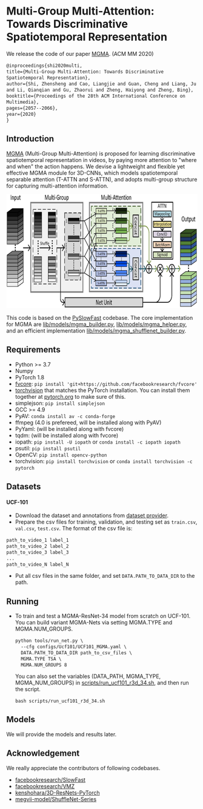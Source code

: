 # Multi-Group Multi-Attention: Towards Discriminative Spatiotemporal Representation

We release the code of our paper [MGMA](https://dl.acm.org/doi/10.1145/3394171.3413646). (ACM MM 2020)

```
@inproceedings{shi2020multi,
title={Multi-Group Multi-Attention: Towards Discriminative Spatiotemporal Representation},
author={Shi, Zhensheng and Cao, Liangjie and Guan, Cheng and Liang, Ju and Li, Qianqian and Gu, Zhaorui and Zheng, Haiyong and Zheng, Bing},
booktitle={Proceedings of the 28th ACM International Conference on Multimedia},
pages={2057--2066},
year={2020}
}
```

## Introduction

[MGMA](https://dl.acm.org/doi/10.1145/3394171.3413646) (Multi-Group Multi-Attention) is proposed for learning discriminative spatiotemporal representation in videos, by paying more attention to "where and when" the action happens. We devise a lightweight and flexible yet effective MGMA module for 3D-CNNs, which models spatiotemporal separable attention (T-ATTN and S-ATTN), and adopts multi-group structure for capturing multi-attention information.

<div align="center">
  <img src="./network.png" height="300px"/>
</div>

This code is based on the [PySlowFast](https://github.com/facebookresearch/SlowFast) codebase. The core implementation for MGMA are [lib/models/mgma_builder.py](lib/models/mgma_builder.py), [lib/models/mgma_helper.py](lib/models/mgma_helper.py), and an efficient implementation [lib/models/mgma_shufflenet_builder.py](lib/models/mgma_shufflenet_builder.py).

## Requirements

- Python >= 3.7
- Numpy
- PyTorch 1.8
- [fvcore](https://github.com/facebookresearch/fvcore/): `pip install 'git+https://github.com/facebookresearch/fvcore'`
- [torchvision](https://github.com/pytorch/vision/) that matches the PyTorch installation.
  You can install them together at [pytorch.org](https://pytorch.org) to make sure of this.
- simplejson: `pip install simplejson`
- GCC >= 4.9
- PyAV: `conda install av -c conda-forge`
- ffmpeg (4.0 is prefereed, will be installed along with PyAV)
- PyYaml: (will be installed along with fvcore)
- tqdm: (will be installed along with fvcore)
- iopath: `pip install -U iopath` or `conda install -c iopath iopath`
- psutil: `pip install psutil`
- OpenCV: `pip install opencv-python`
- torchvision: `pip install torchvision` or `conda install torchvision -c pytorch`

## Datasets

#### UCF-101
- Download the dataset and annotations from [dataset provider](https://www.crcv.ucf.edu/data/UCF101.php).
- Prepare the csv files for training, validation, and testing set as `train.csv`, `val.csv`, `test.csv`. The format of the csv file is:
```
path_to_video_1 label_1
path_to_video_2 label_2
path_to_video_3 label_3
...
path_to_video_N label_N
```
- Put all csv files in the same folder, and set `DATA.PATH_TO_DATA_DIR` to the path.

## Running

- To train and test a MGMA-ResNet-34 model from scratch on UCF-101. You can build variant MGMA-Nets via setting MGMA.TYPE and MGMA.NUM_GROUPS.
  ```
  python tools/run_net.py \
    --cfg configs/Ucf101/UCF101_MGMA.yaml \
    DATA.PATH_TO_DATA_DIR path_to_csv_files \
    MGMA.TYPE TSA \
    MGMA.NUM_GROUPS 8
  ```
  You can also set the variables (DATA_PATH, MGMA_TYPE, MGMA_NUM_GROUPS) in [scripts/run_ucf101_r3d_34.sh](scripts/run_ucf101_r3d_34.sh), and then run the script.
  ```
  bash scripts/run_ucf101_r3d_34.sh
  ```

## Models
We will provide the models and results later.

## Acknowledgement
We really appreciate the contributors of following codebases.

- [facebookresearch/SlowFast](https://github.com/facebookresearch/SlowFast)
- [facebookresearch/VMZ](https://github.com/facebookresearch/VMZ)
- [kenshohara/3D-ResNets-PyTorch](https://github.com/kenshohara/3D-ResNets-PyTorch)
- [megvii-model/ShuffleNet-Series](https://github.com/megvii-model/ShuffleNet-Series)
